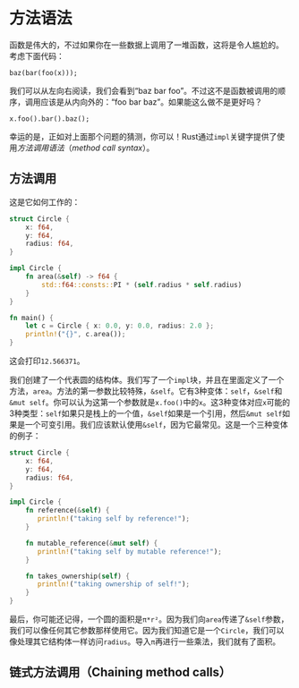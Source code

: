 # 方法语法
函数是伟大的，不过如果你在一些数据上调用了一堆函数，这将是令人尴尬的。
考虑下面代码：
```
baz(bar(foo(x)));
```
我们可以从左向右阅读，我们会看到“baz bar foo”。不过这不是函数被调用的顺序，调用应该是从内向外的：“foo bar baz”。如果能这么做不是更好吗？
```
x.foo().bar().baz();
```
幸运的是，正如对上面那个问题的猜测，你可以！Rust通过`impl`关键字提供了使用*方法调用语法*（*method call syntax*）。

## 方法调用
这是它如何工作的：
```rust
struct Circle {
    x: f64,
    y: f64,
    radius: f64,
}

impl Circle {
    fn area(&self) -> f64 {
        std::f64::consts::PI * (self.radius * self.radius)
    }
}

fn main() {
    let c = Circle { x: 0.0, y: 0.0, radius: 2.0 };
    println!("{}", c.area());
}
```
这会打印`12.566371`。

我们创建了一个代表圆的结构体。我们写了一个`impl`块，并且在里面定义了一个方法，`area`。方法的第一参数比较特殊，`&self`。它有3种变体：`self`，`&self`和`&mut self`。你可以认为这第一个参数就是`x.foo()`中的`x`。这3种变体对应`x`可能的3种类型：`self`如果只是栈上的一个值，`&self`如果是一个引用，然后`&mut self`如果是一个可变引用。我们应该默认使用`&self`，因为它最常见。这是一个三种变体的例子：
```rust
struct Circle {
    x: f64,
    y: f64,
    radius: f64,
}

impl Circle {
    fn reference(&self) {
       println!("taking self by reference!"); 
    }

    fn mutable_reference(&mut self) {
       println!("taking self by mutable reference!"); 
    }

    fn takes_ownership(self) {
       println!("taking ownership of self!"); 
    }
}
```
最后，你可能还记得，一个圆的面积是`π*r²`。因为我们向`area`传递了`&self`参数，我们可以像任何其它参数那样使用它。因为我们知道它是一个`Circle`，我们可以像处理其它结构体一样访问`radius`。导入`π`再进行一些乘法，我们就有了面积。

## 链式方法调用（Chaining method calls）

